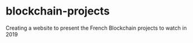 # blockchain-projects
Creating a website to present the French Blockchain projects to watch in 2019
